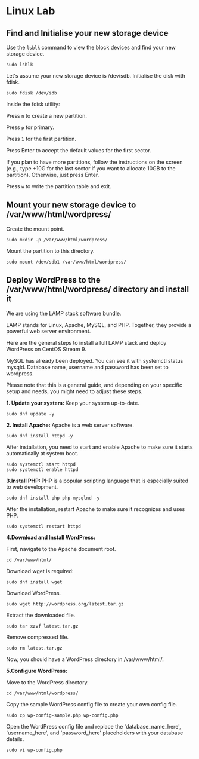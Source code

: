 # Linux Lab

## Find and Initialise your new storage device

Use the `lsblk` command to view the block devices and find your new storage device.

```sudo lsblk```

Let's assume your new storage device is /dev/sdb. Initialise the disk with fdisk.

```sudo fdisk /dev/sdb```

Inside the fdisk utility:

Press `n` to create a new partition.

Press `p` for primary.

Press `1` for the first partition.

Press Enter to accept the default values for the first sector.

If you plan to have more partitions, follow the instructions on the screen (e.g., type +10G for the last sector if you want to allocate 10GB to the partition). Otherwise, just press Enter.

Press `w` to write the partition table and exit.

## Mount your new storage device to /var/www/html/wordpress/
Create the mount point.

`sudo mkdir -p /var/www/html/wordpress/`

Mount the partition to this directory.

`sudo mount /dev/sdb1 /var/www/html/wordpress/`

## Deploy WordPress to the /var/www/html/wordpress/ directory and install it
We are using the LAMP stack software bundle.

LAMP stands for Linux, Apache, MySQL, and PHP. Together, they provide a powerful web server environment.

Here are the general steps to install a full LAMP stack and deploy WordPress on CentOS Stream 9.

MySQL has already been deployed. You can see it with systemctl status mysqld. Database name, username and password has been set to wordpress.

Please note that this is a general guide, and depending on your specific setup and needs, you might need to adjust these steps.

<b>1. Update your system: </b> Keep your system up-to-date. 

`sudo dnf update -y`

<b>2. Install Apache: </b> Apache is a web server software.

`sudo dnf install httpd -y`

After installation, you need to start and enable Apache to make sure it starts automatically at system boot.

```
sudo systemctl start httpd
sudo systemctl enable httpd
```
<b> 3.Install PHP: </b> PHP is a popular scripting language that is especially suited to web development.

`sudo dnf install php php-mysqlnd -y`

After the installation, restart Apache to make sure it recognizes and uses PHP.

`sudo systemctl restart httpd`

<b> 4.Download and Install WordPress: </b>

First, navigate to the Apache document root.

`cd /var/www/html/`

Download wget is required:

`sudo dnf install wget`

Download WordPress.

`sudo wget http://wordpress.org/latest.tar.gz`

Extract the downloaded file.

`sudo tar xzvf latest.tar.gz`

Remove compressed file.

`sudo rm latest.tar.gz`

Now, you should have a WordPress directory in /var/www/html/.

<b>5.Configure WordPress:</b>

Move to the WordPress directory.

`cd /var/www/html/wordpress/`

Copy the sample WordPress config file to create your own config file.

`sudo cp wp-config-sample.php wp-config.php`

Open the WordPress config file and replace the 'database_name_here', 'username_here', and 'password_here' placeholders with your database details.

`sudo vi wp-config.php`


